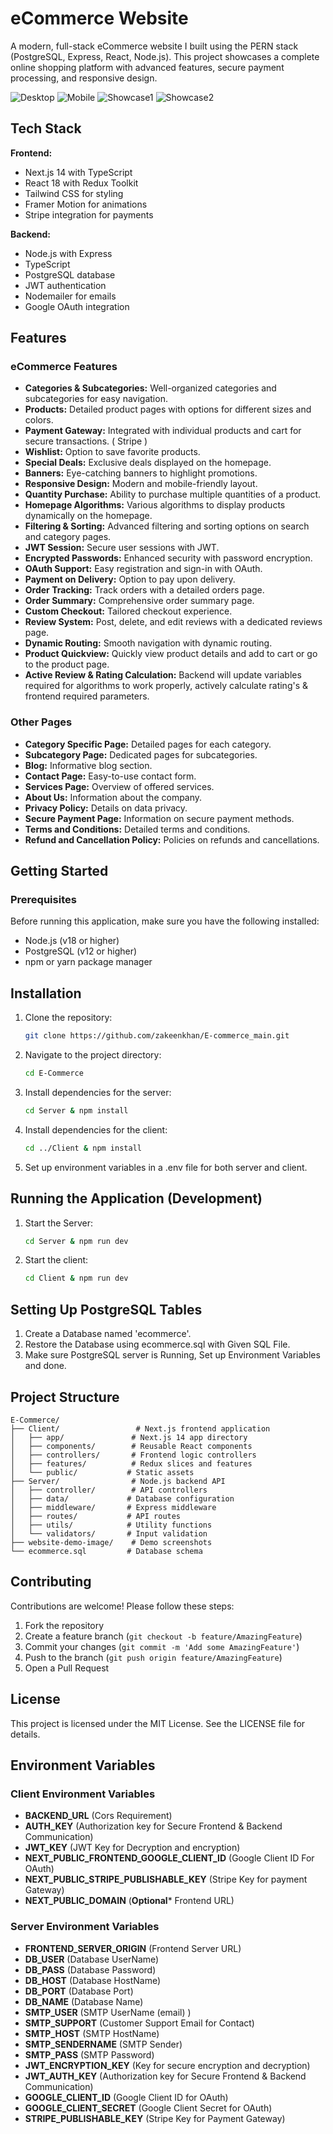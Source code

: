 # eCommerce Website

A modern, full-stack eCommerce website I built using the PERN stack (PostgreSQL, Express, React, Node.js). This project showcases a complete online shopping platform with advanced features, secure payment processing, and responsive design.

![Desktop](/website-demo-image/desktop.png)
![Mobile](/website-demo-image/mobile.png)
![Showcase1](/website-demo-image/1.png)
![Showcase2](/website-demo-image/2.png)

## Tech Stack

**Frontend:**
- Next.js 14 with TypeScript
- React 18 with Redux Toolkit
- Tailwind CSS for styling
- Framer Motion for animations
- Stripe integration for payments

**Backend:**
- Node.js with Express
- TypeScript
- PostgreSQL database
- JWT authentication
- Nodemailer for emails
- Google OAuth integration

## Features

### eCommerce Features
- **Categories & Subcategories:** Well-organized categories and subcategories for easy navigation.
- **Products:** Detailed product pages with options for different sizes and colors.
- **Payment Gateway:** Integrated with individual products and cart for secure transactions. ( Stripe )
- **Wishlist:** Option to save favorite products.
- **Special Deals:** Exclusive deals displayed on the homepage.
- **Banners:** Eye-catching banners to highlight promotions.
- **Responsive Design:** Modern and mobile-friendly layout.
- **Quantity Purchase:** Ability to purchase multiple quantities of a product.
- **Homepage Algorithms:** Various algorithms to display products dynamically on the homepage.
- **Filtering & Sorting:** Advanced filtering and sorting options on search and category pages.
- **JWT Session:** Secure user sessions with JWT.
- **Encrypted Passwords:** Enhanced security with password encryption.
- **OAuth Support:** Easy registration and sign-in with OAuth.
- **Payment on Delivery:** Option to pay upon delivery.
- **Order Tracking:** Track orders with a detailed orders page.
- **Order Summary:** Comprehensive order summary page.
- **Custom Checkout:** Tailored checkout experience.
- **Review System:** Post, delete, and edit reviews with a dedicated reviews page.
- **Dynamic Routing:** Smooth navigation with dynamic routing.
- **Product Quickview:** Quickly view product details and add to cart or go to the product page.
- **Active Review & Rating Calculation:** Backend will update variables required for algorithms to work properly, actively calculate rating's & frontend required parameters.

### Other Pages
- **Category Specific Page:** Detailed pages for each category.
- **Subcategory Page:** Dedicated pages for subcategories.
- **Blog:** Informative blog section.
- **Contact Page:** Easy-to-use contact form.
- **Services Page:** Overview of offered services.
- **About Us:** Information about the company.
- **Privacy Policy:** Details on data privacy.
- **Secure Payment Page:** Information on secure payment methods.
- **Terms and Conditions:** Detailed terms and conditions.
- **Refund and Cancellation Policy:** Policies on refunds and cancellations.

## Getting Started

### Prerequisites

Before running this application, make sure you have the following installed:
- Node.js (v18 or higher)
- PostgreSQL (v12 or higher)
- npm or yarn package manager

## Installation

1. Clone the repository:
   ```sh
   git clone https://github.com/zakeenkhan/E-commerce_main.git
2. Navigate to the project directory:
   ```sh
   cd E-Commerce
3. Install dependencies for the server:
   ```sh
   cd Server & npm install
4. Install dependencies for the client:
   ```sh
   cd ../Client & npm install
5. Set up environment variables in a .env file for both server and client.

## Running the Application (Development)

1. Start the Server:
   ```sh
   cd Server & npm run dev
2. Start the client:
    ```sh
   cd Client & npm run dev

## Setting Up PostgreSQL Tables

1. Create a Database named 'ecommerce'.
2. Restore the Database using ecommerce.sql with Given SQL File.
3. Make sure PostgreSQL server is Running, Set up Environment Variables and done.

## Project Structure

```
E-Commerce/
├── Client/                 # Next.js frontend application
│   ├── app/               # Next.js 14 app directory
│   ├── components/        # Reusable React components
│   ├── controllers/       # Frontend logic controllers
│   ├── features/          # Redux slices and features
│   └── public/           # Static assets
├── Server/                # Node.js backend API
│   ├── controller/        # API controllers
│   ├── data/             # Database configuration
│   ├── middleware/       # Express middleware
│   ├── routes/           # API routes
│   ├── utils/            # Utility functions
│   └── validators/       # Input validation
├── website-demo-image/    # Demo screenshots
└── ecommerce.sql         # Database schema
```

## Contributing

Contributions are welcome! Please follow these steps:

1. Fork the repository
2. Create a feature branch (`git checkout -b feature/AmazingFeature`)
3. Commit your changes (`git commit -m 'Add some AmazingFeature'`)
4. Push to the branch (`git push origin feature/AmazingFeature`)
5. Open a Pull Request

## License

This project is licensed under the MIT License. See the LICENSE file for details.



## Environment Variables

### Client Environment Variables

- **BACKEND_URL** (Cors Requirement)
- **AUTH_KEY** (Authorization key for Secure Frontend & Backend Communication)
- **JWT_KEY** (JWT Key for Decryption and encryption)
- **NEXT_PUBLIC_FRONTEND_GOOGLE_CLIENT_ID** (Google Client ID For OAuth)
- **NEXT_PUBLIC_STRIPE_PUBLISHABLE_KEY** (Stripe Key for payment Gateway)
- **NEXT_PUBLIC_DOMAIN** (**Optional*** Frontend URL)

### Server Environment Variables

- **FRONTEND_SERVER_ORIGIN** (Frontend Server URL)
- **DB_USER** (Database UserName)
- **DB_PASS** (Database Password)
- **DB_HOST** (Database HostName)
- **DB_PORT** (Database Port)
- **DB_NAME** (Database Name)
- **SMTP_USER** (SMTP UserName (email) )
- **SMTP_SUPPORT** (Customer Support Email for Contact)
- **SMTP_HOST** (SMTP HostName)
- **SMTP_SENDERNAME** (SMTP Sender)
- **SMTP_PASS** (SMTP Password)
- **JWT_ENCRYPTION_KEY** (Key for secure encryption and decryption)
- **JWT_AUTH_KEY** (Authorization key for Secure Frontend & Backend Communication)
- **GOOGLE_CLIENT_ID** (Google Client ID for OAuth)
- **GOOGLE_CLIENT_SECRET** (Google Client Secret for OAuth)
- **STRIPE_PUBLISHABLE_KEY** (Stripe Key for Payment Gateway)
